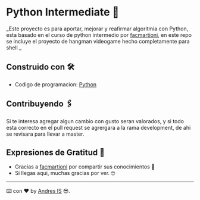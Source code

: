 # Python Intermediate 🐍

_Este proyecto es para aportar, mejorar y reafirmar algoritmia con Python, esta basado en el curso de python intermedio por  [facmartioni](https://github.com/facmartoni), en este repo se incluye el proyecto de hangman videogame hecho completamente para shell _

## Construido con 🛠️

* Codigo de programacion: [Python](https://www.python.org/doc/)

## Contribuyendo 🖇️
Si te interesa agregar algun cambio con gusto seran valorados, y si todo esta correcto en el pull request se agrergara a la rama development, de ahi se revisara para llevar a master.

## Expresiones de Gratitud 🎁

* Gracias a  [facmartioni](https://github.com/facmartoni) por compartir sus conocimientos 📢
* Si llegas aqui, muchas gracias por ver. 🤓



---
⌨️ con ❤️ by [Andres IS](https://github.com/Art-And) 😎.